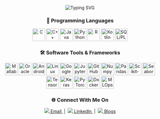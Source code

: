 <!-- PROFILE README -->

<div align="center">
<p align="center">
  <img src="https://readme-typing-svg.herokuapp.com?font=Arial+Black&size=25&duration=3000&pause=800&center=true&color=F45BA1&vCenter=true&multiline=true&width=800&height=80&lines=Hello+Everyone%2C+I+am+Ashmitha+R...;AI+%7C+Data+%7C+Green+Tech+%7C+Space+Tech+Explorer" alt="Typing SVG" />
</p>

### 🚀 Programming Languages

<p align="center">
  <img src="https://cdn.jsdelivr.net/gh/devicons/devicon/icons/c/c-original.svg" height="40" alt="C" />
  <img src="https://cdn.jsdelivr.net/gh/devicons/devicon/icons/cplusplus/cplusplus-original.svg" height="40" alt="C++" />
  <img src="https://cdn.jsdelivr.net/gh/devicons/devicon/icons/java/java-original.svg" height="40" alt="Java" />
  <img src="https://cdn.jsdelivr.net/gh/devicons/devicon/icons/python/python-original.svg" height="40" alt="Python" />
  <img src="https://cdn.jsdelivr.net/gh/devicons/devicon/icons/r/r-original.svg" height="40" alt="R" />
  <img src="https://cdn.jsdelivr.net/gh/devicons/devicon/icons/kotlin/kotlin-original.svg" height="40" alt="Kotlin" />
  <img src="https://cdn.jsdelivr.net/gh/devicons/devicon/icons/mysql/mysql-original.svg" height="40" alt="SQL/PLSQL" />
</p>

### 🛠️ Software Tools & Frameworks

<p align="center">
  <img src="https://cdn.jsdelivr.net/gh/devicons/devicon/icons/matlab/matlab-original.svg" height="40" alt="Matlab" />
  <img src="https://cdn.jsdelivr.net/gh/devicons/devicon/icons/oracle/oracle-original.svg" height="40" alt="Oracle" />
  <img src="https://cdn.jsdelivr.net/gh/devicons/devicon/icons/androidstudio/androidstudio-original.svg" height="40" alt="Android Studio" />
  <img src="https://cdn.jsdelivr.net/gh/devicons/devicon/icons/linux/linux-original.svg" height="40" alt="Linux" />
  <img src="https://cdn.jsdelivr.net/gh/devicons/devicon/icons/googlecolab/googlecolab-original.svg" height="40" alt="Google Colab" />
  <img src="https://cdn.jsdelivr.net/gh/devicons/devicon/icons/jupyter/jupyter-original.svg" height="40" alt="Jupyter" />
  <img src="https://cdn.jsdelivr.net/gh/devicons/devicon/icons/github/github-original.svg" height="40" alt="GitHub" />
  <img src="https://cdn.jsdelivr.net/gh/devicons/devicon/icons/numpy/numpy-original.svg" height="40" alt="Numpy" />
  <img src="https://cdn.jsdelivr.net/gh/devicons/devicon/icons/pandas/pandas-original.svg" height="40" alt="Pandas" />
  <img src="https://upload.wikimedia.org/wikipedia/commons/0/05/Scikit_learn_logo_small.svg" height="40" alt="Scikit-learn" />
  <img src="https://seaborn.pydata.org/_static/logo-wide-lightbg.svg" height="40" alt="Seaborn" />
  <img src="https://cdn.jsdelivr.net/gh/devicons/devicon/icons/tensorflow/tensorflow-original.svg" height="40" alt="TensorFlow" />
  <img src="https://cdn.jsdelivr.net/gh/devicons/devicon/icons/keras/keras-original.svg" height="40" alt="Keras" />
  <img src="https://cdn.jsdelivr.net/gh/devicons/devicon/icons/pytorch/pytorch-original.svg" height="40" alt="PyTorch" />
  <img src="https://cdn.jsdelivr.net/gh/devicons/devicon/icons/docker/docker-original.svg" height="40" alt="Docker" />
  <img src="https://cdn.jsdelivr.net/gh/devicons/devicon/icons/azure/azure-original.svg" height="40" alt="MLOps Azure" />
</p>

### 🌐 Connect With Me On

<p align="center">
  <a href="mailto:ashmitharaja23@gmail.com">
    <img src="https://img.icons8.com/color/28/000000/gmail-new.png"/> Email
  </a> &nbsp;|&nbsp;
  <a href="https://www.linkedin.com/in/ashmitharaja">
    <img src="https://img.icons8.com/color/28/000000/linkedin.png"/> LinkedIn
  </a> &nbsp;|&nbsp;
  <a href="https://medium.com/@ashmitharaja23">
    <img src="https://img.icons8.com/ios-filled/28/000000/medium-monogram.png"/> Blogs
  </a>
</p>

</div>





